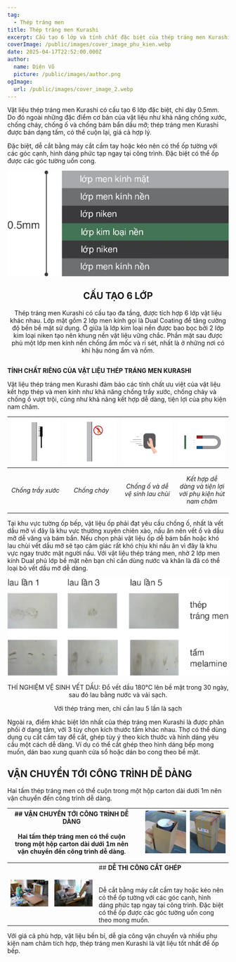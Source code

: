 ```yaml
---
tag:
  - Thép tráng men
title: Thép tráng men Kurashi
excerpt: Cấu tạo 6 lớp và tính chất đặc biệt của thép tráng men Kurashi
coverImage: /public/images/cover_image_phu_kien.webp
date: 2025-04-17T22:52:00.000Z
author:
  name: Diện Võ
  picture: /public/images/author.png
ogImage:
  url: /public/images/cover_image_2.webp
---
```

Vật liệu thép tráng men Kurashi có cấu tạo 6 lớp đặc biệt, chỉ dày 0.5mm. Do đó ngoài những đặc điểm cơ bản của vật liệu như khả năng chống xước, chống cháy, chống ố và chống bám bẩn dầu mỡ; thép tráng men Kurashi được bán dạng tấm, có thể cuộn lại, giá cả hợp lý.

Đặc biệt, dễ cắt bằng máy cắt cầm tay hoặc kéo nên có thể ốp tường với các góc cạnh, hình dáng phức tạp ngay tại công trình. Đặc biệt có thể ốp được các góc tường uốn cong.

<p style="text-align: center"><img src="/public/images/thep_trang_men_layer_without_bg.webp"></p><h2 style="text-align: center"><strong>CẤU TẠO 6 LỚP</strong></h2><p style="text-align: center">Thép tráng men Kurashi có cấu tạo đa tầng, được tích hợp 6 lớp vật liệu khác nhau. Lớp mặt gồm 2 lớp men kính gọi là Dual Coating để tăng cường độ bền bề mặt sử dụng. Ở giữa là lớp kim loại nền được bao bọc bởi 2 lớp kim loại niken tạo nên khung nền vật liệu vững chắc. Phần mặt sau được phủ một lớp men kính nền chống ẩm mốc và rỉ sét, nhất là ở những nơi có khí hậu nóng ẩm và nồm.</p>

##   
**TÍNH CHẤT RIÊNG CỦA VẬT LIỆU THÉP TRÁNG MEN KURASHI**

Vật liệu thép tráng men Kurashi đảm bảo các tính chất ưu việt của vật liệu kết hợp thép và men kính như khả năng chống trầy xước, chống cháy và chống ố vượt trội, cũng như khả năng kết hợp dễ dàng, tiện lợi của phụ kiện nam châm.

| ![](/public/images/chong_tray_xuoc.webp) | ![](/public/images/chong_chay.webp) | ![](/public/images/de_dang_ve_sinh.webp) | ![](/public/images/phu_kien_nam_cham.webp) |
| --- | --- | --- | --- |
| <p style="text-align: center"><em>Chống trầy xước</em></p> | <p style="text-align: center"><em>Chống cháy</em></p> | <p style="text-align: center"><em>Chống ố và dễ vệ sinh lau chùi</em></p> | <p style="text-align: center"><em>Kết hợp dễ dàng và tiện lợi với phụ kiện hút nam châm</em></p> |

Tại khu vực tường ốp bếp, vật liệu ốp phải đạt yêu cầu chống ố, nhất là vết dầu mỡ vì đây là khu vực thường xuyên chiên xào, nấu ăn nên vết ố và dầu mỡ dễ văng và bám bẩn. Nếu chọn phải vật liệu ốp dễ bám bẩn hoặc khó lau chùi vết dầu mỡ sẽ tạo cảm giác rất khó chịu khi nấu ăn vì đây là khu vực ngay trước mặt người nấu. Với vật liệu thép tráng men, nhờ 2 lớp men kính Dual phủ lớp bề mặt nên bạn chỉ cần dùng nước và khăn là đã có thể loại bỏ vết dầu mỡ dễ dàng.

<p style="text-align: center"><img src="/public/images/thi_nghiem_ve_sinh_dau.webp"></p><p style="text-align: center">THÍ NGHIỆM VỆ SINH VẾT DẦU: Đổ vết dầu 180°C lên bề mặt trong 30 ngày, sau đó lau bằng nước và vải sạch.</p><p style="text-align: center">Với thép tráng men, chỉ cần lau 5 lần là sạch</p>

Ngoài ra, điểm khác biệt lớn nhất của thép tráng men Kurashi là được phân phối ở dạng tấm, với 3 tùy chọn kích thước tấm khác nhau. Thợ có thể dùng dụng cụ cắt cầm tay để cắt, ghép tùy ý theo kích thước và hình dáng yêu cầu một cách dễ dàng. Ví dụ có thể cắt ghép theo hình dáng bếp mong muốn, dán bao xung quanh cửa sổ hoặc dán bo cong theo bề mặt.

## **VẬN CHUYỂN TỚI CÔNG TRÌNH DỄ DÀNG**

Hai tấm thép tráng men có thể cuộn trong một hộp carton dài dưới 1m nên vận chuyển đến công trình dễ dàng.

| ## **VẬN CHUYỂN TỚI CÔNG TRÌNH DỄ DÀNG**<br><br>Hai tấm thép tráng men có thể cuộn trong một hộp carton dài dưới 1m nên vận chuyển đến công trình dễ dàng. |     | ![](/public/images/easy_delivery.webp) |
| --- | --- | --- |

|     |     |     |
| --- | --- | --- |
| ![](/public/images/easy_construct_1.webp) | ![](/public/images/easy_construct_2.webp) | ## **DỄ THI CÔNG CẮT GHÉP**<br><br>  <br>Dễ cắt bằng máy cắt cầm tay hoặc kéo nên có thể ốp tường với các góc cạnh, hình dáng phức tạp ngay tại công trình. Đặc biệt có thể ốp được các góc tường uốn cong theo mong muốn. |

Với giá cả phù hợp, vật liệu bền bỉ, dễ gia công vận chuyển và nhiều phụ kiện nam châm tích hợp, thép tráng men Kurashi là vật liệu tốt nhất để ốp bếp.